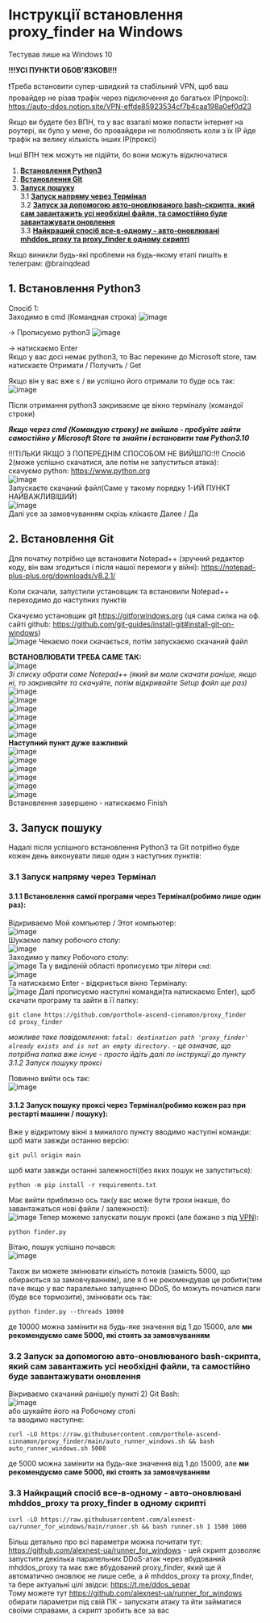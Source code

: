 # Інструкції встановлення proxy_finder на Windows

Тестував лише на Windows 10  
  
**!!!УСІ ПУНКТИ ОБОВ'ЯЗКОВІ!!!**

❗️Треба встановити супер-швидкий та стабільний VPN, щоб ваш провайдер не різав трафік через підключення до багатьох ІР(проксі):
https://auto-ddos.notion.site/VPN-effde85923534cf7b4caa198a0ef0d23

Якщо ви будете без ВПН, то у вас взагалі може попасти інтернет на роутері, як було у мене, бо провайдери не полюбляють коли з їх ІР йде трафік на велику кількість інших ІР(проксі)

Інші ВПН теж можуть не підійти, бо вони можуть відключатися 

1. [**Встановлення Python3**](https://github.com/porthole-ascend-cinnamon/proxy_finder/blob/main/instructions/Windows.md#1-%D0%B2%D1%81%D1%82%D0%B0%D0%BD%D0%BE%D0%B2%D0%BB%D0%B5%D0%BD%D0%BD%D1%8F-python3)  
2. [**Встановлення Git**](https://github.com/porthole-ascend-cinnamon/proxy_finder/blob/main/instructions/Windows.md#2-%D0%B2%D1%81%D1%82%D0%B0%D0%BD%D0%BE%D0%B2%D0%BB%D0%B5%D0%BD%D0%BD%D1%8F-git)  
3. [**Запуск пошуку**](https://github.com/porthole-ascend-cinnamon/proxy_finder/blob/main/instructions/Windows.md#3-%D0%B7%D0%B0%D0%BF%D1%83%D1%81%D0%BA-%D0%BF%D0%BE%D1%88%D1%83%D0%BA%D1%83)  
3.1 [**Запуск напряму через Термінал**](https://github.com/porthole-ascend-cinnamon/proxy_finder/blob/main/instructions/Windows.md#31-%D0%B7%D0%B0%D0%BF%D1%83%D1%81%D0%BA-%D0%BD%D0%B0%D0%BF%D1%80%D1%8F%D0%BC%D1%83-%D1%87%D0%B5%D1%80%D0%B5%D0%B7-%D1%82%D0%B5%D1%80%D0%BC%D1%96%D0%BD%D0%B0%D0%BB)  
3.2 [**Запуск за допомогою авто-оновлюваного bash-скрипта, який сам завантажить усі необхідні файли, та самостійно буде завантажувати оновлення**](https://github.com/porthole-ascend-cinnamon/proxy_finder/blob/main/instructions/Windows.md#32-%D0%B7%D0%B0%D0%BF%D1%83%D1%81%D0%BA-%D0%B7%D0%B0-%D0%B4%D0%BE%D0%BF%D0%BE%D0%BC%D0%BE%D0%B3%D0%BE%D1%8E-%D0%B0%D0%B2%D1%82%D0%BE-%D0%BE%D0%BD%D0%BE%D0%B2%D0%BB%D1%8E%D0%B2%D0%B0%D0%BD%D0%BE%D0%B3%D0%BE-bash-%D1%81%D0%BA%D1%80%D0%B8%D0%BF%D1%82%D0%B0-%D1%8F%D0%BA%D0%B8%D0%B9-%D1%81%D0%B0%D0%BC-%D0%B7%D0%B0%D0%B2%D0%B0%D0%BD%D1%82%D0%B0%D0%B6%D0%B8%D1%82%D1%8C-%D1%83%D1%81%D1%96-%D0%BD%D0%B5%D0%BE%D0%B1%D1%85%D1%96%D0%B4%D0%BD%D1%96-%D1%84%D0%B0%D0%B9%D0%BB%D0%B8-%D1%82%D0%B0-%D1%81%D0%B0%D0%BC%D0%BE%D1%81%D1%82%D1%96%D0%B9%D0%BD%D0%BE-%D0%B1%D1%83%D0%B4%D0%B5-%D0%B7%D0%B0%D0%B2%D0%B0%D0%BD%D1%82%D0%B0%D0%B6%D1%83%D0%B2%D0%B0%D1%82%D0%B8-%D0%BE%D0%BD%D0%BE%D0%B2%D0%BB%D0%B5%D0%BD%D0%BD%D1%8F)  
3.3 [**Найкращий спосіб все-в-одному - авто-оновлювані mhddos_proxy та proxy_finder в одному скрипті**](https://github.com/porthole-ascend-cinnamon/proxy_finder/blob/main/instructions/Windows.md#33-%D0%BD%D0%B0%D0%B9%D0%BA%D1%80%D0%B0%D1%89%D0%B8%D0%B9-%D1%81%D0%BF%D0%BE%D1%81%D1%96%D0%B1-%D0%B2%D1%81%D0%B5-%D0%B2-%D0%BE%D0%B4%D0%BD%D0%BE%D0%BC%D1%83---%D0%B0%D0%B2%D1%82%D0%BE-%D0%BE%D0%BD%D0%BE%D0%B2%D0%BB%D1%8E%D0%B2%D0%B0%D0%BD%D1%96-mhddos_proxy-%D1%82%D0%B0-proxy_finder-%D0%B2-%D0%BE%D0%B4%D0%BD%D0%BE%D0%BC%D1%83-%D1%81%D0%BA%D1%80%D0%B8%D0%BF%D1%82%D1%96)  

Якщо виникли будь-які проблеми на будь-якому етапі пишіть в телеграм: @brainqdead  

## 1. Встановлення Python3
Спосіб 1:  
Заходимо в cmd (Командная строка)
![image](https://user-images.githubusercontent.com/74729549/167741362-be1ec067-bd71-45b3-9264-5baeba0e844b.png)  

-> Прописуємо python3
![image](https://user-images.githubusercontent.com/74729549/167741398-9439e1b7-bffe-4964-bb70-91a5b4b83ba5.png)  


 -> натискаємо Enter  
Якщо у вас досі немає python3, то Вас перекине до Microsoft store, там натискаєте Отримати / Получить / Get  

Якщо він у вас вже є / ви успішно його отримали то буде ось так: 
![image](https://user-images.githubusercontent.com/74729549/167741390-8f4ef0b7-f958-4ed1-be40-5877a2f0865d.png)  

Після отримання python3 закриваєме це вікно терміналу (командої строки)  

***Якщо через cmd (Командую строку) не вийшло - пробуйте зайти самостійно у Microsoft Store та знайти і встановити там Python3.10***  

!!!ТІЛЬКИ ЯКЩО З ПОПЕРЕДНІМ СПОСОБОМ НЕ ВИЙШЛО:!!!
Спосіб 2(може успішно скачатися, але потім не запуститься атака):  
скачуємо python: https://www.python.org  
![image](https://user-images.githubusercontent.com/74729549/167923835-34d51062-369a-4beb-bdb1-88b3581091d7.png)  
Запускаєте скачаний файл(Саме у такому порядку 1-ИЙ ПУНКТ НАЙВАЖЛИВІШИЙ)  
![image](https://user-images.githubusercontent.com/74729549/167923871-1d6b2387-d248-47c5-ad38-c688e952f986.png)  
Далі усе за замовчуванням скрізь клікаєте Далее / Да  

## 2. Встановлення Git

Для початку потрібно ще встановити Notepad++ (зручний редактор коду, він вам згодиться і після нашої перемоги у війні): https://notepad-plus-plus.org/downloads/v8.2.1/    

Коли скачали, запустили установщик та встановили Notepad++ переходимо до наступних пунктів  


Скачуємо установщик git https://gitforwindows.org (ця сама силка на оф. сайті github: https://github.com/git-guides/install-git#install-git-on-windows)  
![image](https://user-images.githubusercontent.com/74729549/167741764-3660a1e0-a79b-4460-aae9-28309ce97c9b.png)
Чекаємо поки скачається, потім запускаємо скачаний файл  

**ВСТАНОВЛЮВАТИ ТРЕБА САМЕ ТАК:**  
![image](https://user-images.githubusercontent.com/74729549/167741828-a3e1c5aa-a3fb-4d95-8705-778a99bda68b.png)  
*Зі списку обрати саме Notepad++ (який ви мали скачати раніше, якщо ні, то закривайте та скачуйте, потім відкривайте Setup файл ще раз)*  
![image](https://user-images.githubusercontent.com/74729549/167741841-b6ceb31a-ded8-41b2-be9c-cab1846791d9.png)  
![image](https://user-images.githubusercontent.com/74729549/167741883-62ecddc4-fffd-405d-a682-a06d6f1edac5.png)  
![image](https://user-images.githubusercontent.com/74729549/167741889-d160c8d2-420a-47bf-987a-9235595ee5b5.png)  
![image](https://user-images.githubusercontent.com/74729549/167741908-cc985a8d-d466-4154-9734-2c9ed1ed50fe.png)  
![image](https://user-images.githubusercontent.com/74729549/167741917-fbc39aed-f3d4-4353-9cea-2fcee1661d8a.png)  
![image](https://user-images.githubusercontent.com/74729549/167741931-ad1cf34c-e49c-41d8-8eb3-8d4119339860.png)  
**Наступний пункт дуже важливий**  
![image](https://user-images.githubusercontent.com/74729549/167741966-7c035bac-9276-42db-ac09-a2957d402f69.png)  
![image](https://user-images.githubusercontent.com/74729549/167741976-48a7e397-f977-42ec-9292-29801708c865.png)  
![image](https://user-images.githubusercontent.com/74729549/167741988-eef8bbf5-6b6c-42cb-971e-4c5b124658cb.png)  
![image](https://user-images.githubusercontent.com/74729549/167741994-93162b55-1931-40e3-82f6-e4a0c768cd9d.png)  
![image](https://user-images.githubusercontent.com/74729549/167742004-c0eaab28-9d27-4f31-9325-9c7d76b2c014.png)  
![image](https://user-images.githubusercontent.com/74729549/167742017-25f7d530-593f-41bf-a226-e5948151a9a1.png)  
Встановлення завершено - натискаємо Finish  

## 3. Запуск пошуку
Надалі після успішного встановлення Python3 та Git потрібно буде кожен день виконувати лише один з наступних пунктів:  
### 3.1 Запуск напряму через Термінал
#### 3.1.1 Встановлення самої програми через Термінал(робимо лише один раз):
Відкриваємо Мой компьютер / Этот компьютер:  
![image](https://user-images.githubusercontent.com/74729549/167746227-6192c1d6-f895-4b01-98fc-98ddf9378fdb.png)  
Шукаємо папку робочого столу:  
![image](https://user-images.githubusercontent.com/74729549/167746244-f3b98d9d-bf07-46a3-8d31-77b9bb400301.png)  
Заходимо у папку Робочого столу:  
![image](https://user-images.githubusercontent.com/74729549/167746271-fbd5b687-1a03-4b21-a016-4593f4fdba56.png)
Та у виділеній області прописуємо три літери `cmd`:  
![image](https://user-images.githubusercontent.com/74729549/167746307-ec4a0331-2536-4015-ba44-bd52e420c7ab.png)  
Та натискаємо Enter - відкриється вікно Терміналу:  
![image](https://user-images.githubusercontent.com/74729549/167746342-a45fb92d-d051-4029-b1f9-61d785f40874.png)
Далі прописуємо наступні команди(та натискаємо Enter), щоб скачати програму та зайти в її папку:  
```shell
git clone https://github.com/porthole-ascend-cinnamon/proxy_finder
cd proxy_finder
```
*можливе таке повідомлення: `fatal: destination path 'proxy_finder' already exists and is not an empty directory.` - це означає, що потрібна папка вже існує - просто йдіть далі по інструкції до пункту 3.1.2 Запуск пошуку проксі*

Повинно вийти ось так:  
![image](https://user-images.githubusercontent.com/74729549/167746721-eb3d9ea7-d7cb-4b7d-a6a4-ed2e125c9411.png)  
#### 3.1.2 Запуск пошуку проксі через Термінал(робимо кожен раз при рестарті машини / пошуку):
Вже у відкритому вікні з минилого пункту вводимо наступні команди:  
щоб мати завжди останню версію:  
```shell
git pull origin main
```
щоб мати завжди останні залежності(без яких пошук не запуститься):  
```shell
python -m pip install -r requirements.txt
```
Має вийти приблизно ось так(у вас може бути трохи інакше, бо завантажаться нові файли / залежності):   
![image](https://user-images.githubusercontent.com/74729549/167747452-0ec0642e-c672-4d2e-b264-330d87969e82.png)
Тепер можемо запускати пошук проксі (але бажано з під [VPN](https://auto-ddos.notion.site/VPN-effde85923534cf7b4caa198a0ef0d23)): 
```shell
python finder.py
```
Вітаю, пошук успішно почався:  
![image](https://user-images.githubusercontent.com/74729549/167747693-c4e731fe-cff9-4c0e-87ac-914a8f34910a.png)  

Також ви можете змінювати кількість потоків (замість 5000, що обираються за замовчуванням), але я б не рекомендував це робити(тим паче якщо у вас паралельно запущенно DDoS, бо можуть початися лаги (буде все тормозити), змінювати ось так:  
```shell
python finder.py --threads 10000
```
де 10000 можна замінити на будь-яке значення від 1 до 15000, але **ми рекомендуємо саме 5000, які стоять за замовчуванням**  

### 3.2 Запуск за допомогою авто-оновлюваного bash-скрипта, який сам завантажить усі необхідні файли, та самостійно буде завантажувати оновлення
Вікриваємо скачаний раніше(у пункті 2) Git Bash:  
![image](https://user-images.githubusercontent.com/74729549/167748665-d102dc65-08a3-4262-897f-a1c70ed729bc.png)  
або шукайте його на Робочому столі  
та вводимо наступне:
```shell
curl -LO https://raw.githubusercontent.com/porthole-ascend-cinnamon/proxy_finder/main/auto_runner_windows.sh && bash auto_runner_windows.sh 5000
```
де 5000 можна замінити на будь-яке значення від 1 до 15000, але **ми рекомендуємо саме 5000, які стоять за замовчуванням**  

### 3.3 Найкращий спосіб все-в-одному - авто-оновлювані mhddos_proxy та proxy_finder в одному скрипті
```shell
curl -LO https://raw.githubusercontent.com/alexnest-ua/runner_for_windows/main/runner.sh && bash runner.sh 1 1500 1000
```
Більш детально про всі параметри можна почитати тут: https://github.com/alexnest-ua/runner_for_windows - цей скрипт дозволяє запустити декілька паралельних DDoS-атак через вбудований mhddos_proxy та має вже вбудований proxy_finder, який ще й автоматично оновлює не лише себе, а й mhddos_proxy та proxy_finder, та бере актуальні цілі звідси: https://t.me/ddos_separ  
Тому можете тут https://github.com/alexnest-ua/runner_for_windows обирати параметри під свій ПК - запускати атаку та йти займатися своїми справами, а скрипт зробить все за вас 
